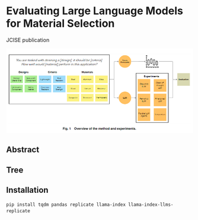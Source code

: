 # Evaluating Large Language Models for Material Selection
JCISE publication

![img.png](img.png)

## Abstract

## Tree

## Installation
`
pip install tqdm pandas replicate llama-index llama-index-llms-replicate
`